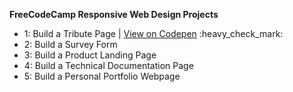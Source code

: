 <strong>FreeCodeCamp Responsive Web Design Projects</strong><br>
<ul>
  <li>1: Build a Tribute Page | <a href="https://codepen.io/QContinueUm/full/YzyBbNw" target="_blank">View on Codepen</a> :heavy_check_mark:</li>
  <li>2: Build a Survey Form</li>
  <li>3: Build a Product Landing Page</li>
  <li>4: Build a Technical Documentation Page</li>
  <li>5: Build a Personal Portfolio Webpage</li>
</ul>

